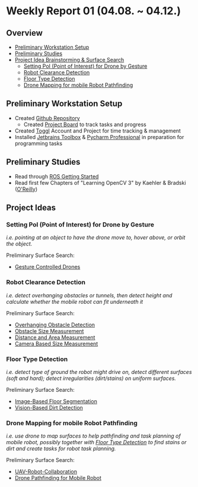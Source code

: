 # Weekly Report 01 (04.08. ~ 04.12.)

## Overview
- [Preliminary Workstation Setup](#Preliminary-Workstation-Setup)
- [Preliminary Studies](#Preliminary-Studies)
- [Project Idea Brainstorming & Surface Search](#Project-Idea-Brainstorming-&-Surface-Search)
    - [Setting PoI (Point of Interest) for Drone by Gesture](#Setting-PoI-(Point-of-Interest)-for-Drone-by-Gesture)
    - [Robot Clearance Detection](#Robot-Clearance-Detection)
    - [Floor Type Detection](#Floor-Type-Detection)
    - [Drone Mapping for mobile Robot Pathfinding](#Drone-Mapping-for-mobile-Robot-Pathfinding)


## Preliminary Workstation Setup
- Created [Github Repository](https://github.com/NXXR/HCU-project)
    - Created [Project Board](https://github.com/NXXR/HCU-project/projects/2) to track tasks and progress
- Created [Toggl](https://toggl.com) Account and Project for time tracking & management
- Installed [Jetbrains Toolbox](https://jetbrains.com/toolbox) & [Pycharm Professional](https://www.jetbrains.com/pycharm/) in preparation for programming tasks


## Preliminary Studies
- Read through [ROS Getting Started](http://wiki.ros.org/ROS/StartGuide)
- Read first few Chapters of "Learning OpenCV 3" by Kaehler & Bradski ([O'Reilly](http://shop.oreilly.com/product/0636920044765.do))


## Project Ideas
### Setting PoI (Point of Interest) for Drone by Gesture
*i.e. pointing at an object to have the drone move to, hover above, or orbit the object.*

Preliminary Surface Search:
- [Gesture Controlled Drones](http://bit.ly/mzhcu_GestureControlledDrones)

### Robot Clearance Detection
*i.e. detect overhanging obstacles or tunnels, then detect height and calculate whether the mobile robot can fit underneath it*

Preliminary Surface Search:
- [Overhanging Obstacle Detection](http://bit.ly/mzhcu_OverhangingObstacleDetection)
- [Obstacle Size Measurement](http://bit.ly/mzhcu_ObjectSizeMeasurement)
- [Distance and Area Measurement](http://bit.ly/mzhcu_DistanceAreaMeasuring)
- [Camera Based Size Measurement](http://bit.ly/mzhcu_ObstacleSizeMeasurement)

### Floor Type Detection
*i.e. detect type of ground the robot might drive on, detect different surfaces (soft and hard); detect irregularities (dirt/stains) on uniform surfaces.*

Preliminary Surface Search:
- [Image-Based Floor Segmentation](http://bit.ly/mzhcu_ImageBasedFloorSegmentation)
- [Vision-Based Dirt Detection](http://bit.ly/mzhcu_VisionBasedDirtDetection)

### Drone Mapping for mobile Robot Pathfinding
*i.e. use drone to map surfaces to help pathfinding and task planning of mobile robot, possibly together with [Floor Type Detection](#Floor-Type-Detection) to find stains or dirt and create tasks for robot task planning.*

Preliminary Surface Search:
- [UAV-Robot-Collaboration](http://bit.ly/mzhcu_UAV-Robot-Collaboration)
- [Drone Pathfinding for Mobile Robot](http://bit.ly/mzhcu_DronePathfinding)